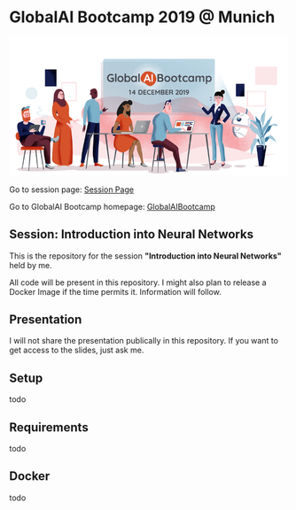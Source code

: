 # GlobalAI Bootcamp 2019 @ Munich

![Global AI Logo](images/globalAI.png)

Go to session page: [Session Page](https://www.azuredev.org/global-ai-bootcamp/)

Go to GlobalAI Bootcamp homepage: [GlobalAIBootcamp](https://globalai.community/global-ai-bootcamp/)

## Session: Introduction into Neural Networks
This is the repository for the session **"Introduction into Neural Networks"** held by me. 

All code will be present in this repository. I might also plan to release a Docker Image if the time permits it. Information will follow.

## Presentation

I will not share the presentation publically in this repository. If you want to get access to the slides, just ask me.

## Setup

todo

## Requirements

todo

## Docker

todo
